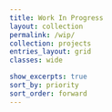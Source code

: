 ```yaml
---
title: Work In Progress
layout: collection
permalink: /wip/
collection: projects
entries_layout: grid
classes: wide

show_excerpts: true
sort_by: priority
sort_order: forward
---
```

